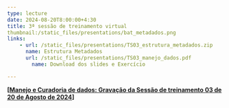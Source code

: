 ```yaml
---
type: lecture
date: 2024-08-20T8:00:00+4:30
title: 3ª sessão de treinamento virtual
thumbnail:/static_files/presentations/bat_metadados.png
links:
    - url: /static_files/presentations/TS03_estrutura_metadados.zip
      name: Estrutura Metadados
      url: /static_files/presentations/TS03_manejo_dados.pdf
        name: Download dos slides e Exercício

---
```

**[[Manejo e Curadoria de dados: Gravação da Sessão de treinamento 03 de 20 de Agosto de 2024](https://youtu.be/u0wDCKLCg7s)]**
